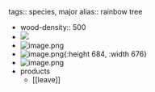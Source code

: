 tags:: species, major
alias:: rainbow tree

- wood-density:: 500
- ![](https://peach-geographical-bat-397.mypinata.cloud/ipfs/Qmb1AXnjLDowod535ZgSC5x35rp4gzJQHwadsqvBT3DFEJ)
- ![image.png](https://peach-geographical-bat-397.mypinata.cloud/ipfs/QmNQ8jLBNrc1Fm9e7XDPHWwN32ioY82b6i8Gt8znnoX6uS)
- ![image.png](https://peach-geographical-bat-397.mypinata.cloud/ipfs/QmVvbwtP2eFe8grAa3kwGocuVrji8iNDBZJGU452ni6Jyp){:height 684, :width 676}
- ![image.png](https://peach-geographical-bat-397.mypinata.cloud/ipfs/QmSnTS2ABeEe24xNEqrqARYuii8EGdzAmdg2B7fXkTH9Y8)
- products
	- [[leave]]